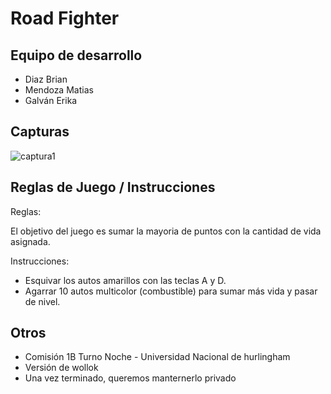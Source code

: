 # Road Fighter

## Equipo de desarrollo

- Diaz Brian
- Mendoza Matias
- Galván Erika

## Capturas

![captura1](https://github.com/obj1-unahur-2024s1/TPGameIntegrador-grupete-de-objetos/assets/141975201/08adc479-fdfe-444a-aca0-01e043ecdfb7)


## Reglas de Juego / Instrucciones

Reglas:

El objetivo del juego es sumar la mayoria de puntos con la cantidad de vida asignada.

Instrucciones:
- Esquivar los autos amarillos con las teclas A y D.
- Agarrar 10 autos multicolor (combustible) para sumar más vida y pasar de nivel.


## Otros

- Comisión 1B Turno Noche - Universidad Nacional de hurlingham
- Versión de wollok
- Una vez terminado, queremos manternerlo privado
